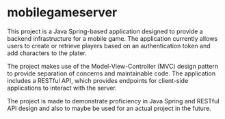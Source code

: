 # mobilegameserver

This project is a Java Spring-based application designed to provide a backend infrastructure for a mobile game. 
The application currently allows users to create or retrieve players based on an authentication token and add characters to the plater. 

The project makes use of the Model-View-Controller (MVC) design pattern to provide separation of concerns and maintainable code. 
The application includes a RESTful API, which provides endpoints for client-side applications to interact with the server.

The project is made to demonstrate proficiency in Java Spring and RESTful API design and also to maybe be used for an actual project in the future.
